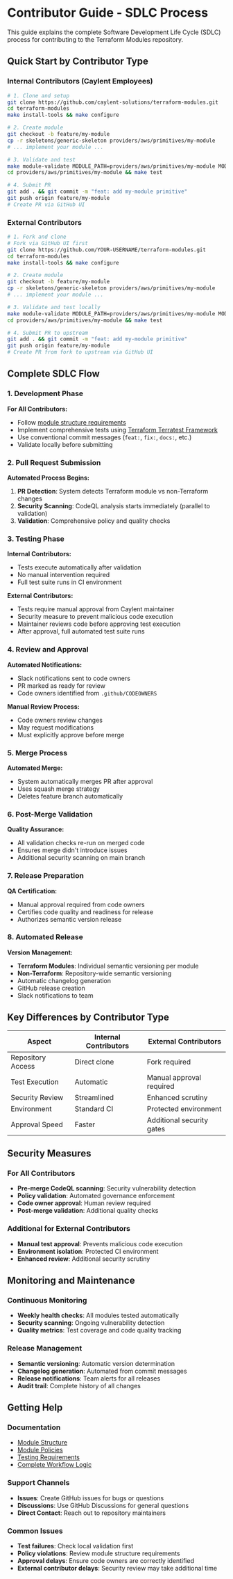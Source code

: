 # Contributor Guide - SDLC Process

This guide explains the complete Software Development Life Cycle (SDLC) process for contributing to the Terraform Modules repository.

## Quick Start by Contributor Type

### Internal Contributors (Caylent Employees)
```bash
# 1. Clone and setup
git clone https://github.com/caylent-solutions/terraform-modules.git
cd terraform-modules
make install-tools && make configure

# 2. Create module
git checkout -b feature/my-module
cp -r skeletons/generic-skeleton providers/aws/primitives/my-module
# ... implement your module ...

# 3. Validate and test
make module-validate MODULE_PATH=providers/aws/primitives/my-module MODULE_TYPE=primitive
cd providers/aws/primitives/my-module && make test

# 4. Submit PR
git add . && git commit -m "feat: add my-module primitive"
git push origin feature/my-module
# Create PR via GitHub UI
```

### External Contributors
```bash
# 1. Fork and clone
# Fork via GitHub UI first
git clone https://github.com/YOUR-USERNAME/terraform-modules.git
cd terraform-modules
make install-tools && make configure

# 2. Create module
git checkout -b feature/my-module
cp -r skeletons/generic-skeleton providers/aws/primitives/my-module
# ... implement your module ...

# 3. Validate and test locally
make module-validate MODULE_PATH=providers/aws/primitives/my-module MODULE_TYPE=primitive
cd providers/aws/primitives/my-module && make test

# 4. Submit PR to upstream
git add . && git commit -m "feat: add my-module primitive"
git push origin feature/my-module
# Create PR from fork to upstream via GitHub UI
```

## Complete SDLC Flow

### 1. Development Phase

**For All Contributors:**
- Follow [module structure requirements](docs/terraform-module-structure.md)
- Implement comprehensive tests using [Terraform Terratest Framework](https://github.com/caylent-solutions/terraform-terratest-framework)
- Use conventional commit messages (`feat:`, `fix:`, `docs:`, etc.)
- Validate locally before submitting

### 2. Pull Request Submission

**Automated Process Begins:**
1. **PR Detection**: System detects Terraform module vs non-Terraform changes
2. **Security Scanning**: CodeQL analysis starts immediately (parallel to validation)
3. **Validation**: Comprehensive policy and quality checks

### 3. Testing Phase

**Internal Contributors:**
- Tests execute automatically after validation
- No manual intervention required
- Full test suite runs in CI environment

**External Contributors:**
- Tests require manual approval from Caylent maintainer
- Security measure to prevent malicious code execution
- Maintainer reviews code before approving test execution
- After approval, full automated test suite runs

### 4. Review and Approval

**Automated Notifications:**
- Slack notifications sent to code owners
- PR marked as ready for review
- Code owners identified from `.github/CODEOWNERS`

**Manual Review Process:**
- Code owners review changes
- May request modifications
- Must explicitly approve before merge

### 5. Merge Process

**Automated Merge:**
- System automatically merges PR after approval
- Uses squash merge strategy
- Deletes feature branch automatically

### 6. Post-Merge Validation

**Quality Assurance:**
- All validation checks re-run on merged code
- Ensures merge didn't introduce issues
- Additional security scanning on main branch

### 7. Release Preparation

**QA Certification:**
- Manual approval required from code owners
- Certifies code quality and readiness for release
- Authorizes semantic version release

### 8. Automated Release

**Version Management:**
- **Terraform Modules**: Individual semantic versioning per module
- **Non-Terraform**: Repository-wide semantic versioning
- Automatic changelog generation
- GitHub release creation
- Slack notifications to team

## Key Differences by Contributor Type

| Aspect | Internal Contributors | External Contributors |
|--------|----------------------|----------------------|
| Repository Access | Direct clone | Fork required |
| Test Execution | Automatic | Manual approval required |
| Security Review | Streamlined | Enhanced scrutiny |
| Environment | Standard CI | Protected environment |
| Approval Speed | Faster | Additional security gates |

## Security Measures

### For All Contributors
- **Pre-merge CodeQL scanning**: Security vulnerability detection
- **Policy validation**: Automated governance enforcement
- **Code owner approval**: Human review required
- **Post-merge validation**: Additional quality checks

### Additional for External Contributors
- **Manual test approval**: Prevents malicious code execution
- **Environment isolation**: Protected CI environment
- **Enhanced review**: Additional security scrutiny

## Monitoring and Maintenance

### Continuous Monitoring
- **Weekly health checks**: All modules tested automatically
- **Security scanning**: Ongoing vulnerability detection
- **Quality metrics**: Test coverage and code quality tracking

### Release Management
- **Semantic versioning**: Automatic version determination
- **Changelog generation**: Automated from commit messages
- **Release notifications**: Team alerts for all releases
- **Audit trail**: Complete history of all changes

## Getting Help

### Documentation
- [Module Structure](docs/terraform-module-structure.md)
- [Module Policies](docs/terraform-module-policies.md)
- [Testing Requirements](docs/terraform-module-testing.md)
- [Complete Workflow Logic](docs/workflow-logic.md)

### Support Channels
- **Issues**: Create GitHub issues for bugs or questions
- **Discussions**: Use GitHub Discussions for general questions
- **Direct Contact**: Reach out to repository maintainers

### Common Issues
- **Test failures**: Check local validation first
- **Policy violations**: Review module structure requirements
- **Approval delays**: Ensure code owners are correctly identified
- **External contributor delays**: Security review may take additional time
